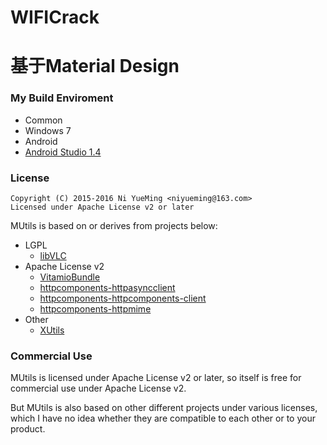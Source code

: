 # WIFICrack
基于Material Design
======



### My Build Enviroment
- Common
 - Windows 7
- Android
 - [Android Studio 1.4](http://developer.android.com/sdk/installing/studio.html)

### License
```
Copyright (C) 2015-2016 Ni YueMing <niyueming@163.com> 
Licensed under Apache License v2 or later
```

MUtils is based on or derives from projects below:
- LGPL
  - [libVLC](http://git.videolan.org/?p=vlc.git)
- Apache License v2
  - [VitamioBundle](https://github.com/yixia/VitamioBundle)
  - [httpcomponents-httpasyncclient](http://hc.apache.org/httpcomponents-asyncclient-dev/index.html)
  - [httpcomponents-httpcomponents-client](http://hc.apache.org/httpcomponents-client-ga/index.html)
  - [httpcomponents-httpmime](http://hc.apache.org/httpcomponents-client-ga/index.html)
- Other
  - [XUtils](https://github.com/wyouflf/xUtils.git)

### Commercial Use
MUtils is licensed under Apache License v2 or later, so itself is free for commercial use under Apache License v2.

But MUtils is also based on other different projects under various licenses, which I have no idea whether they are compatible to each other or to your product.
